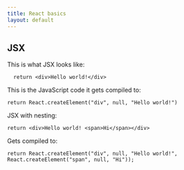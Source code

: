 ```yaml
---
title: React basics
layout: default
---
```


## JSX

This is what JSX looks like:

```
  return <div>Hello world!</div>
```

This is the JavaScript code it gets compiled to:

```
return React.createElement("div", null, "Hello world!")
```

JSX with nesting:

```
return <div>Hello world! <span>Hi</span></div>
```

Gets compiled to:

```
return React.createElement("div", null, "Hello world!", React.createElement("span", null, "Hi"));
```
